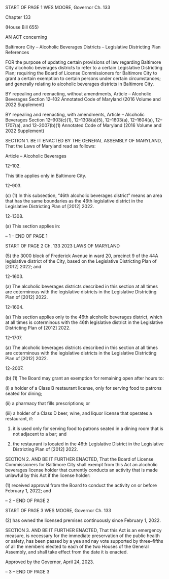 START OF PAGE 1
WES MOORE, Governor Ch. 133

Chapter 133

(House Bill 655)

AN ACT concerning

Baltimore City – Alcoholic Beverages Districts – Legislative Districting Plan
References

FOR the purpose of updating certain provisions of law regarding Baltimore City alcoholic
beverages districts to refer to a certain Legislative Districting Plan; requiring the
Board of License Commissioners for Baltimore City to grant a certain exemption to
certain persons under certain circumstances; and generally relating to alcoholic
beverages districts in Baltimore City.

BY repealing and reenacting, without amendments,
Article – Alcoholic Beverages
Section 12–102
Annotated Code of Maryland
(2016 Volume and 2022 Supplement)

BY repealing and reenacting, with amendments,
Article – Alcoholic Beverages
Section 12–903(c)(1), 12–1308(a)(5), 12–1603(a), 12–1604(a), 12–1707(a), and
12–2007(b)(1)
Annotated Code of Maryland
(2016 Volume and 2022 Supplement)

SECTION 1. BE IT ENACTED BY THE GENERAL ASSEMBLY OF MARYLAND,
That the Laws of Maryland read as follows:

Article – Alcoholic Beverages

12–102.

This title applies only in Baltimore City.

12–903.

(c) (1) In this subsection, “46th alcoholic beverages district” means an area
that has the same boundaries as the 46th legislative district in the Legislative Districting
Plan of [2012] 2022.

12–1308.

(a) This section applies in:

– 1 –
END OF PAGE 1

START OF PAGE 2
Ch. 133 2023 LAWS OF MARYLAND

(5) the 3000 block of Frederick Avenue in ward 20, precinct 9 of the 44A
legislative district of the City, based on the Legislative Districting Plan of [2012] 2022;
and

12–1603.

(a) The alcoholic beverages districts described in this section at all times are
coterminous with the legislative districts in the Legislative Districting Plan of [2012] 2022.

12–1604.

(a) This section applies only to the 46th alcoholic beverages district, which at all
times is coterminous with the 46th legislative district in the Legislative Districting Plan of
[2012] 2022.

12–1707.

(a) The alcoholic beverages districts described in this section at all times are
coterminous with the legislative districts in the Legislative Districting Plan of [2012]
2022.

12–2007.

(b) (1) The Board may grant an exemption for remaining open after hours to:

(i) a holder of a Class B restaurant license, only for serving food to
patrons seated for dining;

(ii) a pharmacy that fills prescriptions; or

(iii) a holder of a Class D beer, wine, and liquor license that operates
a restaurant, if:

1. it is used only for serving food to patrons seated in a dining
room that is not adjacent to a bar; and

2. the restaurant is located in the 46th Legislative District in
the Legislative Districting Plan of [2012] 2022.

SECTION 2. AND BE IT FURTHER ENACTED, That the Board of License
Commissioners for Baltimore City shall exempt from this Act an alcoholic beverages license
holder that currently conducts an activity that is made unlawful by this Act if the license
holder:

(1) received approval from the Board to conduct the activity on or before
February 1, 2022; and

– 2 –
END OF PAGE 2

START OF PAGE 3
WES MOORE, Governor Ch. 133

(2) has owned the licensed premises continuously since February 1, 2022.

SECTION 3. AND BE IT FURTHER ENACTED, That this Act is an emergency
measure, is necessary for the immediate preservation of the public health or safety, has
been passed by a yea and nay vote supported by three–fifths of all the members elected to
each of the two Houses of the General Assembly, and shall take effect from the date it is
enacted.

Approved by the Governor, April 24, 2023.

– 3 –
END OF PAGE 3